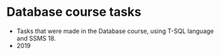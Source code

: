 # Database course tasks
* Tasks that were made in the Database course, using T-SQL language and SSMS 18.
* 2019